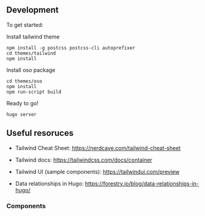 
## Development

To get started:

Install tailwind theme
```
npm install -g postcss postcss-cli autoprefixer
cd themes/tailwind
npm install
```

Install oso package
```
cd themes/oso
npm install
npm run-script build
```

Ready to go!

```
hugo server
```

## Useful resoruces

- Tailwind Cheat Sheet: https://nerdcave.com/tailwind-cheat-sheet
- Tailwind docs: https://tailwindcss.com/docs/container
- Tailwind UI (sample components): https://tailwindui.com/preview

- Data relationships in Hugo: https://forestry.io/blog/data-relationships-in-hugo/

### Components

